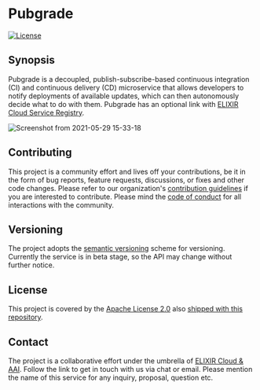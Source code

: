 # Pubgrade

[![License][badge-license]][badge-url-license]

## Synopsis

Pubgrade is a decoupled, publish-subscribe-based continuous integration (CI) and
continuous delivery (CD) microservice that allows developers to notify
deployments of available updates, which can then autonomously decide what to do
with them. Pubgrade has an optional link
with [ELIXIR Cloud Service Registry][elixir-cloud-registry].

![Screenshot from 2021-05-29 15-33-18][diagram]

## Contributing

This project is a community effort and lives off your contributions, be it in
the form of bug reports, feature requests, discussions, or fixes and other code
changes. Please refer to our
organization's [contribution guidelines][contributing] if you are interested to
contribute. Please mind the [code of conduct][coc] for all interactions with
the community.

## Versioning

The project adopts the [semantic versioning][semver] scheme for versioning.
Currently the service is in beta stage, so the API may change without further
notice.

## License

This project is covered by the [Apache License 2.0][license-apache]
also [shipped with this repository][license].

## Contact

The project is a collaborative effort under the umbrella
of [ELIXIR Cloud & AAI][elixir-cloud]. Follow the link to get in touch with us
via chat or email. Please mention the name of this service for any inquiry,
proposal, question etc.

[badge-license]:<https://img.shields.io/badge/license-Apache%202.0-blue.svg>

[contributing]: <https://github.com/elixir-cloud-aai/elixir-cloud-aai/blob/dev/CONTRIBUTING.md>

[diagram]: Pubgrade-Visual.png

[elixir-cloud]: <https://github.com/elixir-cloud-aai/elixir-cloud-aai>

[elixir-cloud-registry]:<https://cloud-registry.rahtiapp.fi/ga4gh/registry/v1/ui/>

[semver]: <https://semver.org/>

[license-apache]: <https://www.apache.org/licenses/LICENSE-2.0>

[license]: LICENSE

[badge-license]:<https://img.shields.io/badge/license-Apache%202.0-blue.svg>

[badge-url-license]:<http://www.apache.org/licenses/LICENSE-2.0>

[ga4gh]:<https://www.ga4gh.org/>

[coc]: <https://github.com/elixir-cloud-aai/elixir-cloud-aai/blob/dev/CODE_OF_CONDUCT.md>

